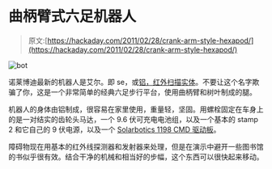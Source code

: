 # 曲柄臂式六足机器人

> 原文:[https://hackaday.com/2011/02/28/crank-arm-style-hexapod/](https://hackaday.com/2011/02/28/crank-arm-style-hexapod/)

![](../Images/1b399962ee7d739a294f1e852a734b76.png "bot")

诺莱博迪最新的机器人是艾尔。即 se，或[铝，红外扫描实体](http://nolebotic.blogspot.com/2011/02/robots-alise.html)。不要让这个名字欺骗了你，这是一个非常简单的经典六足步行平台，使用曲柄臂和树叶制成的腿。

机器人的身体由铝制成，很容易在家里使用，重量轻，坚固。用螺栓固定在车身上的是一对结实的齿轮头马达，一个 9.6 伏可充电电池组，以及一个基本的 stamp 2 和它自己的 9 伏电源，以及一个 [Solarbotics 1198 CMD 驱动板](http://www.solarbotics.com/products/k_cmd/)。

障碍物现在用基本的红外线探测器和发射器来处理，但是在演示中避开一些图书馆的书似乎很有效。结合干净的机械和相当好的步幅，这个东西可以很快起来移动。